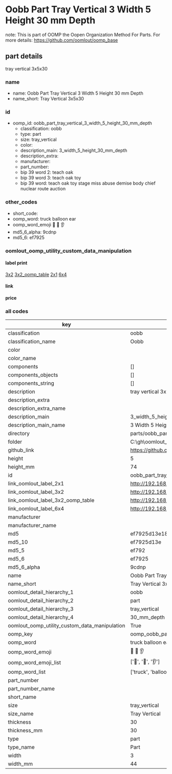 # Oobb Part Tray Vertical 3 Width 5 Height 30 mm Depth  

note: This is part of OOMP the Oopen Organization Method For Parts. For more details: https://github.com/oomlout/oomp_base

##  part details
  



tray vertical 3x5x30



### name
* name: Oobb Part Tray Vertical 3 Width 5 Height 30 mm Depth
* name_short: Tray Vertical 3x5x30 
### id
* oomp_id: oobb_part_tray_vertical_3_width_5_height_30_mm_depth
  * classification: oobb
  * type: part
  * size: tray_vertical
  * color: 
  * description_main: 3_width_5_height_30_mm_depth
  * description_extra: 
  * manufacturer: 
  * part_number: 
  * bip 39 word 2: teach oak
  * bip 39 word 3: teach oak toy
  * bip 39 word: teach oak toy stage miss abuse demise body chief nuclear route auction

### other_codes
* short_code: 
* oomp_word: truck balloon ear
* oomp_word_emoji :truck: :balloon: :ear:
* md5_6_alpha: 9cdnp
* md5_6: ef7925






### oomlout_oomp_utility_custom_data_manipulation
#### label print
[3x2](http://192.168.1.245:1112/?label=oomp%209cdnp)
[3x2_oomp_table](http://192.168.1.108:1112/?label=oomp%209cdnp)
[2x1](http://192.168.1.242:1112/?label=oomp%209cdnp)
[6x4](http://192.168.1.55:1112/?label=oomp%209cdnp)    

#### link

                              

#### price







### all codes 
| key | value |  
| --- | --- |  
| classification | oobb |  
| classification_name | Oobb |  
| color |  |  
| color_name |  |  
| components | [] |  
| components_objects | [] |  
| components_string | [] |  
| description | tray vertical 3x5x30 |  
| description_extra |  |  
| description_extra_name |  |  
| description_main | 3_width_5_height_30_mm_depth |  
| description_main_name | 3 Width 5 Height 30 mm Depth |  
| directory | parts/oobb_part_tray_vertical_3_width_5_height_30_mm_depth |  
| folder | C:\gh\oomlout_oobb_version_4_generated_parts\parts\oobb_part_tray_vertical_3_width_5_height_30_mm_depth |  
| github_link | https://github.com/oomlout/oomlout_oomp_part_src/tree/main/parts/oobb_part_tray_vertical_3_width_5_height_30_mm_depth |  
| height | 5 |  
| height_mm | 74 |  
| id | oobb_part_tray_vertical_3_width_5_height_30_mm_depth |  
| link_oomlout_label_2x1 | http://192.168.1.242:1112/?label=oomp%209cdnp |  
| link_oomlout_label_3x2 | http://192.168.1.245:1112/?label=oomp%209cdnp |  
| link_oomlout_label_3x2_oomp_table | http://192.168.1.108:1112/?label=oomp%209cdnp |  
| link_oomlout_label_6x4 | http://192.168.1.55:1112/?label=oomp%209cdnp |  
| manufacturer |  |  
| manufacturer_name |  |  
| md5 | ef7925d13e18e74804c6ed43cce5f6f4 |  
| md5_10 | ef7925d13e |  
| md5_5 | ef792 |  
| md5_6 | ef7925 |  
| md5_6_alpha | 9cdnp |  
| name | Oobb Part Tray Vertical 3 Width 5 Height 30 mm Depth |  
| name_short | Tray Vertical 3x5x30  |  
| oomlout_detail_hierarchy_1 | oobb |  
| oomlout_detail_hierarchy_2 | part |  
| oomlout_detail_hierarchy_3 | tray_vertical |  
| oomlout_detail_hierarchy_4 | 30_mm_depth |  
| oomlout_oomp_utility_custom_data_manipulation | True |  
| oomp_key | oomp_oobb_part_tray_vertical_3_width_5_height_30_mm_depth |  
| oomp_word | truck balloon ear |  
| oomp_word_emoji | :truck: :balloon: :ear: |  
| oomp_word_emoji_list | [':truck:', ':balloon:', ':ear:'] |  
| oomp_word_list | ['truck', 'balloon', 'ear'] |  
| part_number |  |  
| part_number_name |  |  
| short_name |  |  
| size | tray_vertical |  
| size_name | Tray Vertical |  
| thickness | 30 |  
| thickness_mm | 30 |  
| type | part |  
| type_name | Part |  
| width | 3 |  
| width_mm | 44 |  
